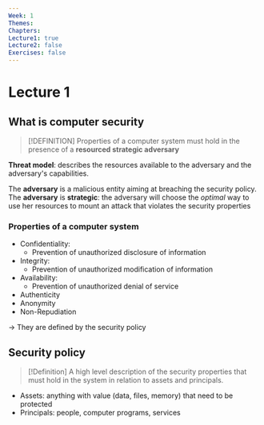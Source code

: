 ```yaml
---
Week: 1
Themes: 
Chapters: 
Lecture1: true
Lecture2: false
Exercises: false
---
```

# Lecture 1

## What is computer security

>[!DEFINITION]
> Properties of a computer system must hold in the presence of a **resourced strategic adversary**

**Threat model**: describes the resources available to the adversary and the adversary's capabilities.

The **adversary** is a malicious entity aiming at breaching the security policy.
The **adversary** is **strategic**: the adversary will choose the _optimal_ way to use her resources to mount an attack that violates the security properties
### Properties of a computer system
- Confidentiality:
	- Prevention of unauthorized disclosure of information
- Integrity:
	- Prevention of unauthorized modification of information
- Availability:
	- Prevention of unauthorized denial of service
- Authenticity
- Anonymity
- Non-Repudiation

-> They are defined by the security policy
## Security policy

>[!Definition]
>A high level description of the security properties that must hold in the system in relation to assets and principals.

- Assets: anything with value (data, files, memory) that need to be protected
- Principals: people, computer programs, services

